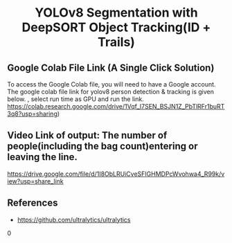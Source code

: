 <H1 align="center">
YOLOv8 Segmentation with DeepSORT Object Tracking(ID + Trails) </H1>

## Google Colab File Link (A Single Click Solution)
To access the Google Colab file, you will need to have a Google account. The google colab file link for yolov8 person detection & tracking is given below.
, select run time as GPU and run the link. 
https://colab.research.google.com/drive/1Vqf_l7SEN_BSJN1Z_PbTlRFr1buRT3q8?usp=sharing)



## Video Link of output: The number of people(including the bag count)entering or leaving the line.

https://drive.google.com/file/d/1I8ObLRUiCveSFIGHMDPcWvohwa4_R99k/view?usp=share_link




## References
- https://github.com/ultralytics/ultralytics

0
